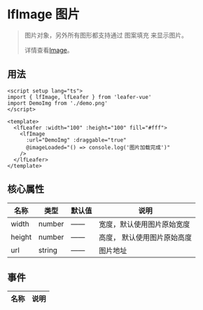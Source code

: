 # lfImage 图片
>
> 图片对象，另外所有图形都支持通过 图案填充 来显示图片。
>
> 详情查看[Image](https://www.leaferjs.com/ui/guide/display/Image.html)。

## 用法

```vue
<script setup lang="ts">
import { lfImage, lfLeafer } from 'leafer-vue'
import DemoImg from './demo.png'
</script>

<template>
  <lfLeafer :width="100" :height="100" fill="#fff">
    <lfImage
      :url="DemoImg" :draggable="true"
      @imageLoaded="() => console.log('图片加载完成')"
    />
  </lfLeafer>
</template>
```

## 核心属性

| 名称 | 类型 | 默认值 | 说明 |
| --- | --- | --- | --- |
| width | number | —— | 宽度，默认使用图片原始宽度 |
| height | number | —— | 高度， 默认使用图片原始高度 |
| url | string | —— | 图片地址 |

## 事件

| 名称 | 说明 |
| --- | --- |
